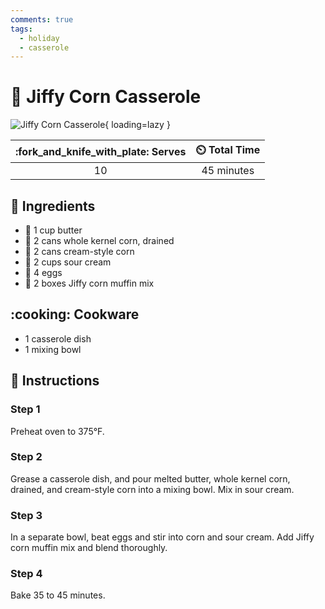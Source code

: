 ```yaml
---
comments: true
tags:
  - holiday
  - casserole
---
```

# :corn: Jiffy Corn Casserole

![Jiffy Corn Casserole](../assets/images/jiffy-corn-casserole.jpg){ loading=lazy }

| :fork_and_knife_with_plate: Serves | :timer_clock: Total Time |
|:----------------------------------:|:-----------------------: |
| 10 | 45 minutes |

## :salt: Ingredients

- :butter: 1 cup butter
- :corn: 2 cans whole kernel corn, drained
- :corn: 2 cans cream-style corn
- :rice: 2 cups sour cream
- :egg: 4 eggs
- :corn: 2 boxes Jiffy corn muffin mix

## :cooking: Cookware

- 1 casserole dish
- 1 mixing bowl

## :pencil: Instructions

### Step 1

Preheat oven to 375°F.

### Step 2

Grease a casserole dish, and pour melted butter, whole kernel corn, drained, and cream-style corn into a mixing bowl.
Mix in sour cream.

### Step 3

In a separate bowl, beat eggs and stir into corn and sour cream. Add Jiffy corn muffin mix and blend thoroughly.

### Step 4

Bake 35 to 45 minutes.

